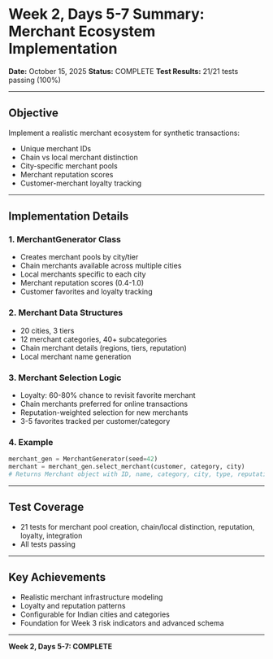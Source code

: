 # Week 2, Days 5-7 Summary: Merchant Ecosystem Implementation

**Date:** October 15, 2025
**Status:** COMPLETE
**Test Results:** 21/21 tests passing (100%)

---

## Objective

Implement a realistic merchant ecosystem for synthetic transactions:
- Unique merchant IDs
- Chain vs local merchant distinction
- City-specific merchant pools
- Merchant reputation scores
- Customer-merchant loyalty tracking

---

## Implementation Details

### 1. MerchantGenerator Class
- Creates merchant pools by city/tier
- Chain merchants available across multiple cities
- Local merchants specific to each city
- Merchant reputation scores (0.4-1.0)
- Customer favorites and loyalty tracking

### 2. Merchant Data Structures
- 20 cities, 3 tiers
- 12 merchant categories, 40+ subcategories
- Chain merchant details (regions, tiers, reputation)
- Local merchant name generation

### 3. Merchant Selection Logic
- Loyalty: 60-80% chance to revisit favorite merchant
- Chain merchants preferred for online transactions
- Reputation-weighted selection for new merchants
- 3-5 favorites tracked per customer/category

### 4. Example
```python
merchant_gen = MerchantGenerator(seed=42)
merchant = merchant_gen.select_merchant(customer, category, city)
# Returns Merchant object with ID, name, category, city, type, reputation
```

---

## Test Coverage
- 21 tests for merchant pool creation, chain/local distinction, reputation, loyalty, integration
- All tests passing

---

## Key Achievements
- Realistic merchant infrastructure modeling
- Loyalty and reputation patterns
- Configurable for Indian cities and categories
- Foundation for Week 3 risk indicators and advanced schema

---

**Week 2, Days 5-7: COMPLETE**
